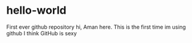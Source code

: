 # hello-world
First ever github repository
hi, Aman here. This is the first time im using github 
I think GitHub is sexy
